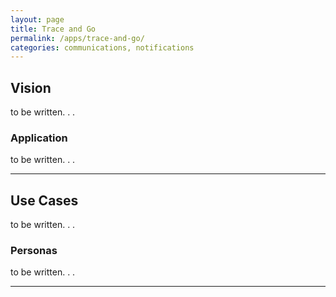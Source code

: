 ```yaml
---
layout: page
title: Trace and Go
permalink: /apps/trace-and-go/
categories: communications, notifications
---
```


## Vision

to be written. . .

### Application

to be written. . .


---

## Use Cases

to be written. . .


### Personas

to be written. . .

---
